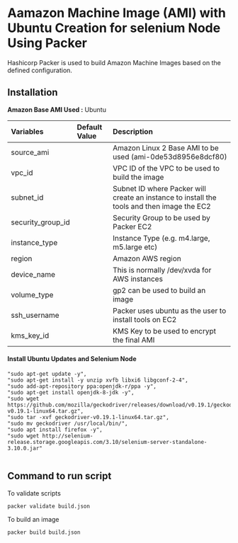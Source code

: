 # Aamazon Machine Image (AMI) with Ubuntu Creation for selenium Node Using Packer

Hashicorp Packer is used to build Amazon Machine Images based on the defined configuration.

## Installation

**Amazon Base AMI Used :** Ubuntu

| Variables         | Default Value | Description                                                                                |
| :---------------- | :------------ | :----------------------------------------------------------------------------------------- |
| source_ami        |               | Amazon Linux 2 Base AMI to be used (ami-0de53d8956e8dcf80)                                 |
| vpc_id            |               | VPC ID of the VPC to be used to build the image                                            |
| subnet_id         |               | Subnet ID where Packer will create an instance to install the tools and then image the EC2 |
| security_group_id |               | Security Group to be used by Packer EC2                                                    |
| instance_type     |               | Instance Type (e.g. m4.large, m5.large etc)                                                |
| region            |               | Amazon AWS region                                                                          |
| device_name       |               | This is normally /dev/xvda for AWS instances                                               |
| volume_type       |               | gp2 can be used to build an image                                                          |
| ssh_username      |               | Packer uses ubuntu as the user to install tools on EC2                                   |
| kms_key_id        |               | KMS Key to be used to encrypt the final AMI                                                |

#### Install Ubuntu Updates and Selenium Node

```
"sudo apt-get update -y",
"sudo apt-get install -y unzip xvfb libxi6 libgconf-2-4",
"sudo add-apt-repository ppa:openjdk-r/ppa -y",
"sudo apt-get install openjdk-8-jdk -y",
"sudo wget https://github.com/mozilla/geckodriver/releases/download/v0.19.1/geckodriver-v0.19.1-linux64.tar.gz",
"sudo tar -xvf geckodriver-v0.19.1-linux64.tar.gz",
"sudo mv geckodriver /usr/local/bin/",
"sudo apt install firefox -y",
"sudo wget http://selenium-release.storage.googleapis.com/3.10/selenium-server-standalone-3.10.0.jar"


```

## Command to run script

To validate scripts

```
packer validate build.json
```

To build an image

```
packer build build.json
```
